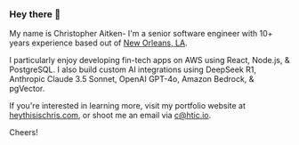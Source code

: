 ### Hey there 👋 
My name is Christopher Aitken- I'm a senior software engineer with 10+ years experience based out of [New Orleans, LA](https://en.wikipedia.org/wiki/New_Orleans).  

I particularly enjoy developing fin-tech apps on AWS using React, Node.js, & PostgreSQL. I also build custom AI integrations using DeepSeek R1, Anthropic Claude 3.5 Sonnet, OpenAI GPT-4o, Amazon Bedrock, & pgVector.

If you're interested in learning more, visit my portfolio website at [heythisischris.com](https://heythisischris.com), or shoot me an email via [c@htic.io](mailto:c@htic.io).

Cheers!
